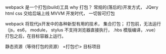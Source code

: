 webpack 是一个打包(build)工具
why 打包？
  常规的(落后的)开发方式， JQery html css 交给后端上线
  MVVM 开发时代， 一切皆可打包

webpack 将现代js开发中的各种新型有用的技术， 集合打包；
打包前，无法运行 （js，es6， module， stylus 不支持浏览器直接执行， .hbs 模版编译，.vue）
打包之后，在目标容器上运行。

静态资源（等待打包的资源） =打包📦>  目标项目